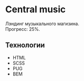 # Central music

Лэндинг музыкального магизина. </br>
Прогресс: 25%.

## Технологии

- HTML
- SCSS
- PUG
- BEM
